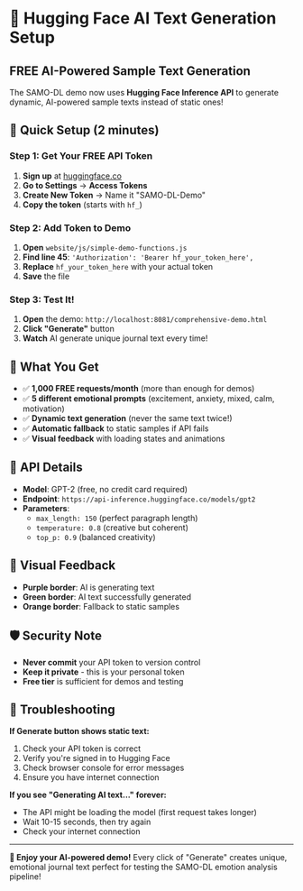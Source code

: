 # 🤗 Hugging Face AI Text Generation Setup

## **FREE AI-Powered Sample Text Generation**

The SAMO-DL demo now uses **Hugging Face Inference API** to generate dynamic, AI-powered sample texts instead of static ones!

## **🚀 Quick Setup (2 minutes)**

### **Step 1: Get Your FREE API Token**

1. **Sign up** at [huggingface.co](https://huggingface.co/)
2. **Go to Settings** → **Access Tokens**
3. **Create New Token** → Name it "SAMO-DL-Demo"
4. **Copy the token** (starts with `hf_`)

### **Step 2: Add Token to Demo**

1. **Open** `website/js/simple-demo-functions.js`
2. **Find line 45**: `'Authorization': 'Bearer hf_your_token_here',`
3. **Replace** `hf_your_token_here` with your actual token
4. **Save** the file

### **Step 3: Test It!**

1. **Open** the demo: `http://localhost:8081/comprehensive-demo.html`
2. **Click "Generate"** button
3. **Watch** AI generate unique journal text every time!

## **🎯 What You Get**

- ✅ **1,000 FREE requests/month** (more than enough for demos)
- ✅ **5 different emotional prompts** (excitement, anxiety, mixed, calm, motivation)
- ✅ **Dynamic text generation** (never the same text twice!)
- ✅ **Automatic fallback** to static samples if API fails
- ✅ **Visual feedback** with loading states and animations

## **🔧 API Details**

- **Model**: GPT-2 (free, no credit card required)
- **Endpoint**: `https://api-inference.huggingface.co/models/gpt2`
- **Parameters**: 
  - `max_length: 150` (perfect paragraph length)
  - `temperature: 0.8` (creative but coherent)
  - `top_p: 0.9` (balanced creativity)

## **🎨 Visual Feedback**

- **Purple border**: AI is generating text
- **Green border**: AI text successfully generated
- **Orange border**: Fallback to static samples

## **🛡️ Security Note**

- **Never commit** your API token to version control
- **Keep it private** - this is your personal token
- **Free tier** is sufficient for demos and testing

## **🚨 Troubleshooting**

**If Generate button shows static text:**
1. Check your API token is correct
2. Verify you're signed in to Hugging Face
3. Check browser console for error messages
4. Ensure you have internet connection

**If you see "Generating AI text..." forever:**
- The API might be loading the model (first request takes longer)
- Wait 10-15 seconds, then try again
- Check your internet connection

---

**🎉 Enjoy your AI-powered demo!** Every click of "Generate" creates unique, emotional journal text perfect for testing the SAMO-DL emotion analysis pipeline!

